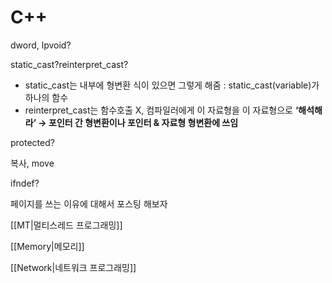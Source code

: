# C++

dword, lpvoid?

static_cast?reinterpret_cast?

- static_cast는 내부에 형변환 식이 있으면 그렇게 해줌 : static_cast<type>(variable)가 하나의 함수
- reinterpret_cast는 함수호출 X, 컴파일러에게 이 자료형을 이 자료형으로 **‘해석해라’ → 포인터 간 형변환이나 포인터 & 자료형 형변환에 쓰임**

protected?

복사, move

ifndef?

페이지를 쓰는 이유에 대해서 포스팅 해보자

[[MT|멀티스레드 프로그래밍]]

[[Memory|메모리]]

[[Network|네트워크 프로그래밍]]